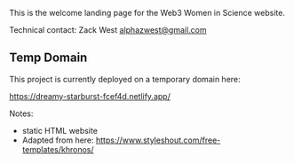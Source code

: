 This is the welcome landing page for the Web3 Women in Science website.

Technical contact: Zack West <alphazwest@gmail.com>

## Temp Domain

This project is currently deployed on a temporary domain here:

https://dreamy-starburst-fcef4d.netlify.app/

Notes:

- static HTML website
- Adapted from here: https://www.styleshout.com/free-templates/khronos/